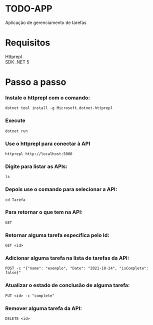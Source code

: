 # TODO-APP
 Aplicação de gerenciamento de tarefas

# Requisitos
 Httprepl<br>
 SDK .NET 5

# Passo a passo
 ### Instale o httprepl com o comando:
    dotnet tool install -g Microsoft.dotnet-httprepl
    
 ### Execute 
    dotnet run
 
 ### Use o httprepl para conectar à API
    httprepl http://localhost:5000
 
 ### Digite para listar as APIs:
    ls
 
 ### Depois use o comando para selecionar a API:
    cd Tarefa
 
 ### Para retornar o que tem na API:
    GET
 
 ### Retornar alguma tarefa específica pelo Id:
    GET <id>
 
 ### Adicionar alguma tarefa na lista de tarefas da API:
    POST -c "{"name": "exemplo", "Date": "2021-10-24", "isComplete": false}"
 
 ### Atualizar o estado de conclusão de alguma tarefa:
    PUT <id> -c "complete"
 
 ### Remover alguma tarefa da API:
    DELETE <id>
